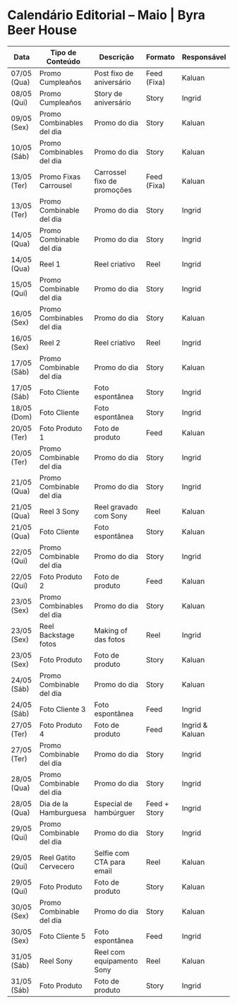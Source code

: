 # Calendário Editorial – Maio | Byra Beer House

| Data       | Tipo de Conteúdo                | Descrição                         | Formato     | Responsável |
|------------|----------------------------------|-----------------------------------|-------------|-------------|
| 07/05 (Qua)| Promo Cumpleaños                 | Post fixo de aniversário          | Feed (Fixa) | Kaluan      |
| 08/05 (Qui)| Promo Cumpleaños                 | Story de aniversário              | Story       | Ingrid      |
| 09/05 (Sex)| Promo Combinables del dia        | Promo do dia                      | Story       | Kaluan      |
| 10/05 (Sáb)| Promo Combinables del dia        | Promo do dia                      | Story       | Kaluan      |
| 13/05 (Ter)| Promo Fixas Carrousel            | Carrossel fixo de promoções       | Feed (Fixa) | Kaluan      |
| 13/05 (Ter)| Promo Combinable del dia         | Promo do dia                      | Story       | Ingrid      |
| 14/05 (Qua)| Promo Combinable del dia         | Promo do dia                      | Story       | Ingrid      |
| 14/05 (Qua)| Reel 1                           | Reel criativo                     | Reel        | Ingrid      |
| 15/05 (Qui)| Promo Combinable del dia         | Promo do dia                      | Story       | Ingrid      |
| 16/05 (Sex)| Promo Combinables del dia        | Promo do dia                      | Story       | Kaluan      |
| 16/05 (Sex)| Reel 2                           | Reel criativo                     | Reel        | Ingrid      |
| 17/05 (Sáb)| Promo Combinable del dia         | Promo do dia                      | Story       | Kaluan      |
| 17/05 (Sáb)| Foto Cliente                     | Foto espontânea                   | Story       | Ingrid      |
| 18/05 (Dom)| Foto Cliente                     | Foto espontânea                   | Story       | Ingrid      |
| 20/05 (Ter)| Foto Produto 1                   | Foto de produto                   | Feed        | Kaluan      |
| 20/05 (Ter)| Promo Combinable del dia         | Promo do dia                      | Story       | Ingrid      |
| 21/05 (Qua)| Promo Combinable del dia         | Promo do dia                      | Story       | Ingrid      |
| 21/05 (Qua)| Reel 3 Sony                      | Reel gravado com Sony             | Reel        | Kaluan      |
| 21/05 (Qua)| Foto Cliente                     | Foto espontânea                   | Story       | Kaluan      |
| 22/05 (Qui)| Promo Combinable del dia         | Promo do dia                      | Story       | Ingrid      |
| 22/05 (Qui)| Foto Produto 2                   | Foto de produto                   | Feed        | Kaluan      |
| 23/05 (Sex)| Promo Combinables del dia        | Promo do dia                      | Story       | Kaluan      |
| 23/05 (Sex)| Reel Backstage fotos             | Making of das fotos               | Reel        | Ingrid      |
| 23/05 (Sex)| Foto Produto                     | Foto de produto                   | Story       | Kaluan      |
| 24/05 (Sáb)| Promo Combinable del dia         | Promo do dia                      | Story       | Kaluan      |
| 24/05 (Sáb)| Foto Cliente 3                   | Foto espontânea                   | Feed        | Ingrid      |
| 27/05 (Ter)| Foto Produto 4                   | Foto de produto                   | Feed        | Ingrid & Kaluan |
| 27/05 (Ter)| Promo Combinable del dia         | Promo do dia                      | Story       | Ingrid      |
| 28/05 (Qua)| Promo Combinable del dia         | Promo do dia                      | Story       | Ingrid      |
| 28/05 (Qua)| Dia de la Hamburguesa            | Especial de hambúrguer            | Feed + Story| Ingrid      |
| 29/05 (Qui)| Promo Combinable del dia         | Promo do dia                      | Story       | Ingrid      |
| 29/05 (Qui)| Reel Gatito Cervecero            | Selfie com CTA para email         | Reel        | Kaluan      |
| 29/05 (Qui)| Foto Produto                     | Foto de produto                   | Story       | Kaluan      |
| 30/05 (Sex)| Promo Combinable del dia         | Promo do dia                      | Story       | Kaluan      |
| 30/05 (Sex)| Foto Cliente 5                   | Foto espontânea                   | Feed        | Ingrid      |
| 31/05 (Sáb)| Reel Sony                        | Reel com equipamento Sony         | Reel        | Kaluan      |
| 31/05 (Sáb)| Foto Produto                     | Foto de produto                   | Story       | Ingrid      |
